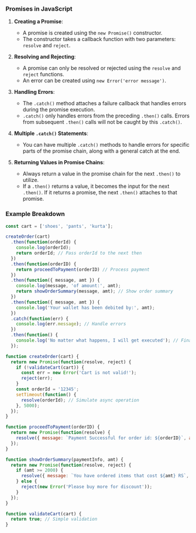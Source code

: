 

### Promises in JavaScript

1. **Creating a Promise**:
   - A promise is created using the `new Promise()` constructor.
   - The constructor takes a callback function with two parameters: `resolve` and `reject`.

2. **Resolving and Rejecting**:
   - A promise can only be resolved or rejected using the `resolve` and `reject` functions.
   - An error can be created using `new Error('error message')`.

3. **Handling Errors**:
   - The `.catch()` method attaches a failure callback that handles errors during the promise execution.
   - `.catch()` only handles errors from the preceding `.then()` calls. Errors from subsequent `.then()` calls will not be caught by this `.catch()`.

4. **Multiple `.catch()` Statements**:
   - You can have multiple `.catch()` methods to handle errors for specific parts of the promise chain, along with a general catch at the end.

5. **Returning Values in Promise Chains**:
   - Always return a value in the promise chain for the next `.then()` to utilize.
   - If a `.then()` returns a value, it becomes the input for the next `.then()`. If it returns a promise, the next `.then()` attaches to that promise.

### Example Breakdown

```javascript
const cart = ['shoes', 'pants', 'kurta'];

createOrder(cart)
  .then(function(orderId) {
    console.log(orderId);
    return orderId; // Pass orderId to the next then
  })
  .then(function(orderID) {
    return proceedToPayment(orderID) // Process payment
  })
  .then(function({ message, amt }) {
    console.log(message, 'of amount:', amt);
    return showOrderSummary(message, amt); // Show order summary
  })
  .then(function({ message, amt }) {
    console.log('Your wallet has been debited by:', amt);
  })
  .catch(function(err) {
    console.log(err.message); // Handle errors
  })
  .then(function() {
    console.log('No matter what happens, I will get executed'); // Final then
  });

function createOrder(cart) {
  return new Promise(function(resolve, reject) {
    if (!validateCart(cart)) {
      const err = new Error('Cart is not valid!');
      reject(err);
    }
    const orderId = '12345';
    setTimeout(function() {
      resolve(orderId); // Simulate async operation
    }, 5000);
  });
}

function proceedToPayment(orderID) {
  return new Promise(function(resolve) {
    resolve({ message: `Payment Successful for order id: ${orderID}`, amt: 2500 });
  });
}

function showOrderSummary(paymentInfo, amt) {
  return new Promise(function(resolve, reject) {
    if (amt >= 2000) {
      resolve({ message: `You have ordered items that cost ${amt} RS`, amt });
    } else {
      reject(new Error('Please buy more for discount'));
    }
  });
}

function validateCart(cart) {
  return true; // Simple validation
}
```

